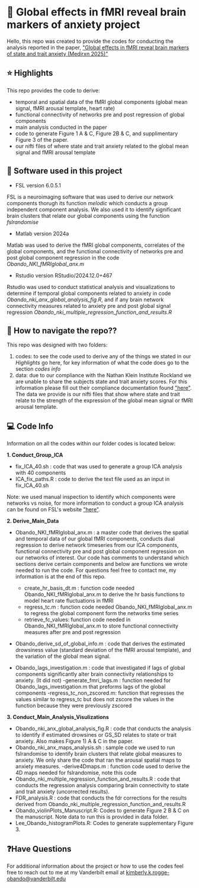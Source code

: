 # :brain: Global effects in fMRI reveal brain markers of anxiety project
Hello, this repo was created to provide the codes for conducting the analysis reported in the paper, ["Global effects in fMRI reveal brain markers of state and trait anxiety (Medirxn 2025)"](https://www.medrxiv.org/content/10.1101/2025.07.15.25331571v1#:~:text=Results%3A%20We%20observe%20that%20the,tied%20to%20the%20anxious%20experience.)

## ⭐ Highlights
This repo provides the code to derive:
- temporal and spatial data of the fMRI global components (global mean signal, fMRI arousal template, heart rate)
- functional connectivity of networks pre and post regression of global components
- main analysis conducted in the paper
- code to generate Figure 1 A & C, Figure 2B & C, and supplimentary Figure 3 of the paper.
- our nifti files of where state and trait anxiety related to the global mean signal and fMRI arousal template

## 🧭 Software used in this project

- FSL version 6.0.5.1

FSL is a neuroimaging software that was used to derive our network components thorugh its function *melodic* which conducts a group independent component analysis. We also used it to identify significant brain clusters that relate our global components using the function *fslrandomise*

- Matlab version 2024a

Matlab was used to derive the fMRI global components, correlates of the global components, and the functional connectivity of networks pre and post global component regression in the code *Obando_NKI_fMRIglobal_anx.m*

- Rstudio version RStudio/2024.12.0+467

Rstudio was used to conduct statistical analysis and visualizations to determine if temporal global components related to anxiety in code *Obando_nki_anx_global_analysis_fig.R*, and if any brain network connectivity measures related to anxiety pre and post global signal regression *Obando_nki_multiple_regression_function_and_results.R*

## 📑 How to navigate the repo??

This repo was designed with two folders: 

1. codes: to see the code used to derive any of the things we stated in our *Highlights* go here, for key information of what the code does go to the section  *codes info*
2. data: due to our compliance with the Nathan Klein Institute Rockland we are unable to share the subjects state and trait anxiety scores. For this information please fill out their compliance documentation found ["here"](http://fcon_1000.projects.nitrc.org/indi/enhanced/sharing_phenotypic.html). The data we provide is our nifti files that show where state and trait relate to the strength of the expression of the global mean signal or fMRI arousal template.

## 💻 Code Info

Information on all the codes within our folder codes is located below:

**1. Conduct_Group_ICA**
 - fix_ICA_40.sh : code that was used to generate a group ICA analysis with 40 components
 - ICA_fix_paths.R : code to derive the text file used as an input in fix_ICA_40.sh

Note: we used manual inspection to identify which components were networks vs noise, for more information to conduct a group ICA analysis can be found on FSL's website ["here"](https://web.mit.edu/fsl_v5.0.10/fsl/doc/wiki/MELODIC.html).

**2. Derive_Main_Data**

- Obando_NKI_fMRIglobal_anx.m : a master code that derives the spatial and temporal data of our global fMRI components, conducts dual regression to derive network timeseries from our ICA components, functional connectivity pre and post global component regression on our networks of interest. Our code has comments to understand which sections derive certain components and below are functions we wrote needed to run the code. For questions feel free to contact me, my information is at the end of this repo.
  - create_hr_basis_dt.m : function code needed Obando_NKI_fMRIglobal_anx.m to derive the hr basis functions to model heart rate fluctuations in fMRI
  - regress_tc.m : function code needed Obando_NKI_fMRIglobal_anx.m to regress the global component form the networks time series
  - retrieve_fc_values: function code needed in Obando_NKI_fMRIglobal_anx.m to store functional connectivity measures after pre and post regression
   
- Obando_derive_sd_of_global_info.m : code that derives the estimated drowsiness value (standard deviation of the fMRI arousal template), and the variation of the global mean signal.
- Obando_lags_investigation.m : code that investigated if lags of global components significantly alter brain connectivity relationships to anxiety. (It did not)
  -generate_fmri_lags.m : function needed for Obando_lags_investigation.m that preforms lags of the global components
  -regress_tc_non_zscored.m: function that regresses the values similar to regress_tc but does not zscore the values in the function because they were previously zscored

**3. Conduct_Main_Analysis_Visulizations**

- Obando_nki_anx_global_analysis_fig.R : code that conducts the analysis to identify if estimated drowsines or GS_SD relates to state or trait anxiety. Also makes Figure 1) A & C in the paper.
- Obando_nki_anx_maps_analysis.sh : sample code we used to run fslrandomise to identify brain clusters that relate global measures to anxiety. We only share the code that ran the arousal spatial maps to anxiety measures.
  -derive4Dmaps.m : function code used to derive the 4D maps needed for fslrandomise, note this code 
- Obando_nki_multiple_regression_function_and_results.R : code that conducts the regression analysis comparing brain connectivity to state and trait anxiety (uncorrected results).
- FDR_analysis.R : code that conducts the fdr corrections for the results derived from Obando_nki_multiple_regression_function_and_results.R
- Obando_violinPlots_Manuscript.R: Codes to generate Figure 2 B & C on the manuscript. Note data to run this is provided in data folder.
- Lee_Obando_histogramPlots.R: Codes to generate supplementary Figure 3.

## ❓Have Questions

For additional information about the project or how to use the codes feel free to reach out to me at my Vanderbilt email at kimberly.k.rogge-obando@vanderbilt.edu


   









